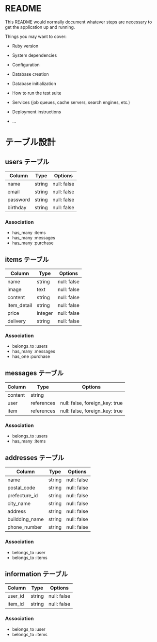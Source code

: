 # README

This README would normally document whatever steps are necessary to get the
application up and running.

Things you may want to cover:

* Ruby version

* System dependencies

* Configuration

* Database creation

* Database initialization

* How to run the test suite

* Services (job queues, cache servers, search engines, etc.)

* Deployment instructions

* ...


# テーブル設計

## users テーブル

| Column   | Type   | Options     |
| -------- | ------ | ----------- |
| name     | string | null: false |
| email    | string | null: false |
| password | string | null: false |
| birthday | string | null: false |

### Association

- has_many :items
- has_many :messages
- has_many :purchase

## items テーブル

| Column      | Type    | Options     |
| ----------- | ------- | ----------- |
| name        | string  | null: false |
| image       | text    | null: false |
| content     | string  | null: false |
| item_detail | string  | null: false |
| price       | integer | null: false |
| delivery    | string  | null: false |

### Association

- belongs_to :users
- has_many :messages
- has_one :purchase


## messages テーブル

| Column  | Type       | Options                        |
| ------- | ---------- | ------------------------------ |
| content | string     |                                |
| user    | references | null: false, foreign_key: true |
| item    | references | null: false, foreign_key: true |

### Association

- belongs_to :users
- has_many :items


## addresses テーブル

| Column          | Type   | Options     |
| --------------- | ------ | ----------- |
| name            | string | null: false |
| postal_code     | string | null: false |
| prefecture_id   | string | null: false |
| city_name       | string | null: false |
| address         | string | null: false |
| buildding_name  | string | null: false |
| phone_number    | string | null: false |

### Association

- belongs_to :user
- belongs_to :items

## information テーブル

| Column          | Type   | Options     |
| --------------- | ------ | ----------- |
| user_id         | string | null: false |
| item_id         | string | null: false |

### Association

- belongs_to :user
- belongs_to :items